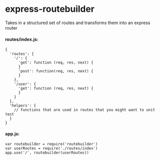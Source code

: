 # express-routebuilder
Takes in a structured set of routes and transforms them into an express router

#### routes/index.js:

    {
      'routes': {
        '/': {
          'get': function (req, res, next) {
          }
          'post': function(req, res, next) {
          }
        },
        '/user': {
          'get': function (req, res, next) {
          }
        }
      },
      'helpers': {
        // functions that are used in routes that you might want to unit test
      }
    }

#### app.js:

    var routebuilder = require('routebuilder')
    var userRoutes = require('./routes/index')
    app.use('/', routebuilder(userRoutes))
